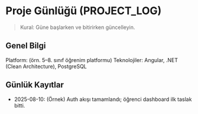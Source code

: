 # Proje Günlüğü (PROJECT_LOG)

> Kural: Güne başlarken ve bitirirken güncelleyin.

## Genel Bilgi
Platform: (örn. 5–8. sınıf öğrenim platformu)
Teknolojiler: Angular, .NET (Clean Architecture), PostgreSQL

## Günlük Kayıtlar
- 2025-08-10: (Örnek) Auth akışı tamamlandı; öğrenci dashboard ilk taslak bitti.
